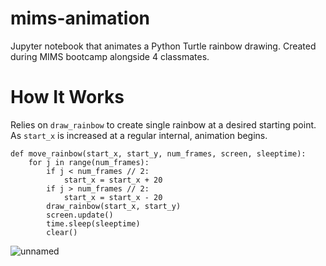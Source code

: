 # mims-animation
 Jupyter notebook that animates a Python Turtle rainbow drawing. Created during MIMS bootcamp alongside 4 classmates. 
 
# How It Works
Relies on `draw_rainbow` to create single rainbow at a desired starting point. As `start_x` is increased at a regular internal, animation begins. 

```
def move_rainbow(start_x, start_y, num_frames, screen, sleeptime):
    for j in range(num_frames):
        if j < num_frames // 2:
            start_x = start_x + 20
        if j > num_frames // 2:
            start_x = start_x - 20
        draw_rainbow(start_x, start_y)
        screen.update()
        time.sleep(sleeptime)
        clear()
```

![unnamed](https://user-images.githubusercontent.com/54450015/184468146-e79cf230-f016-4e93-8981-c7058d520f5d.gif)
